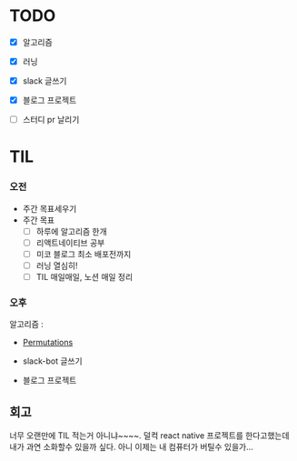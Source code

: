 # TODO
- [x]  알고리즘
- [x]  러닝
- [x]  slack 글쓰기
- [x]  블로그 프로젝트
- [ ]  스터디 pr 날리기


# TIL
### 오전 

- 주간 목표세우기
- 주간 목표 
  - [ ]  하루에 알고리즘 한개
  - [ ]  리액트네이티브 공부
  - [ ]  미코 블로그 최소 배포전까지
  - [ ]  러닝 열심히!
  - [ ]  TIL 매일매일, 노션 매일 정리

### 오후 


알고리즘 : 
- [Permutations](https://github.com/17-sss/fe-daily-study/blob/main/%EC%BD%94%EB%93%9C%EC%97%86%EB%8A%94%ED%94%84%EB%A1%9C%EA%B7%B8%EB%9E%98%EB%B0%8D/37%EC%9D%BC%EC%B0%A8/eamon.md)

- slack-bot 글쓰기
- 블로그 프로젝트

## 회고 
너무 오랜만에 TIL 적는거 아니냐~~~~. 덜컥 react native 프로젝트를 한다고했는데 내가 과연 소화할수 있을까 싶다. 아니 이제는 내 컴퓨터가 버틸수 있을가...
